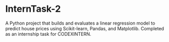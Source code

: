 # InternTask-2
A Python project that builds and evaluates a linear regression model to predict house prices using Scikit-learn, Pandas, and Matplotlib. Completed as an internship task for CODEXINTERN.
